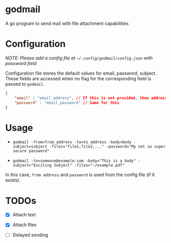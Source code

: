# godmail
A go program to send mail with file attachment capabilities

# Configuration

*NOTE: Please add a config file at `~/.config/godmail/config.json` with password field*

Configuration file stores the default values for email, password, subject. These fields are accessed when no flag for the corresponding field is passed to `godmail`.

```json
{
    "email" : "email_address", // If this is not provided, then address has to be provided with the -from flag
    "password" : "email_password" // Same for this
}
```

# Usage

* `godmail -from=from_address -to=to_address -body=body -subject=subject -files="file1,file2,..." -password="My not so super secure password"`

* `godmail -to=someone@example.com -body="This is a body" -subject="Exciting Subject" -files="~/example.pdf"`

In this case, `from address` and `password` is used from the config file (if it exists).


# TODOs

- [x] Attach text
- [x] Attach files
- [ ] Delayed sending

